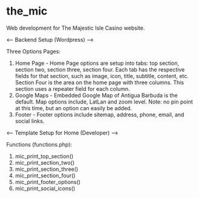 the_mic
=======

Web development for The Majestic Isle Casino website.

<-- Backend Setup (Wordpress) -->

Three Options Pages: 

1. Home Page -
	Home Page options are setup into tabs: top section, section two, section three, section four. Each tab has the respective fields for that section, such as image, icon, title, subtitle, content, etc. Section Four is the area on the home page with three columns. This section uses a repeater field for each column. 
3. Google Maps -
	Embedded Google Map of Antigua Barbuda is the default. Map options include, LatLan and zoom level.
	Note: no pin point at this time, but an option can easily be added.
2. Footer -
	Footer options include sitemap, address, phone, email, and social links. 

<-- Template Setup for Home (Developer) -->

Functions (functions.php):

1. mic_print_top_section()
2. mic_print_section_two()
3. mic_print_section_three()
4. mic_print_section_four()
5. mic_print_footer_options()
6. mic_print_social_icons()